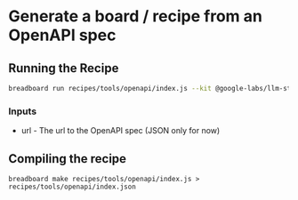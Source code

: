 # Generate a board / recipe from an OpenAPI spec

## Running the Recipe

```bash
breadboard run recipes/tools/openapi/index.js --kit @google-labs/llm-starter --kit @google-labs/core-kit -i "{\"url\":\"https://api.apis.guru/v2/specs/apis.guru/2.2.0/openapi.json\"}"
```

### Inputs

- url - The url to the OpenAPI spec (JSON only for now)

## Compiling the recipe

`breadboard make recipes/tools/openapi/index.js >  recipes/tools/openapi/index.json`
